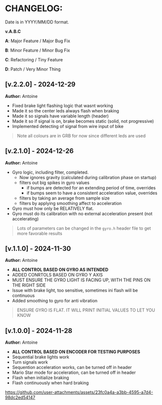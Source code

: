 # CHANGELOG:

Date is in YYYY/MM/DD format.

**v.A.B.C**

**A**: Major Feature / Major Bug Fix

**B**: Minor Feature / Minor Bug Fix

**C**: Refactoring / Tiny Feature

**D**: Patch / Very Minor Thing

## [v.2.2.0] - 2024-12-29
**Author:** Antoine
-   Fixed brake light flashing logic that wasnt working
-   Made it so the center leds always flash when braking
-   Made it so signals have variable length (header)
-   Made it so if signal is on, brake becomes static (solid, not progressive)
-   Implemented detecting of signal from wire input of bike
> Note all colours are in GRB for now since different leds are used

## [v.2.1.0] - 2024-12-26
**Author:** Antoine
-   Gyro logic, including filter, completed.
    -   Now ignores gravity (calculated during calibration phase on startup)
    -   filters out big spikes in gyro values
        -   if bumps are detected for an extending period of time, overrides
        -   if bumps seem to have a consistent acceleration value, overrides
    -   filters by taking an average from sample size
    -   filters by applying smoothing affect to acceleration
-   Gyro must how only be RELATIVELY flat. 
-   Gyro must do its calibration with no external acceleration present (not accelerating)
> Lots of parameters can be changed in the `gyro.h` header file to get more favorable results


## [v.1.1.0] - 2024-11-30
**Author:** Antoine
-   **ALL CONTROL BASED ON GYRO AS INTENDED**
-   ADDED CONRTOLS BASED ON GYRO Y AXIS
-   MUST ENSURE THE GYRO LIGHT IS FACING UP, WITH THE PINS ON THE RIGHT SIDE
-   Issue with brake light, too sensitive, sometimes ini flash will be continuous
-   Added smoothing to gyro for anti vibration
> ENSURE GYRO IS FLAT. IT WILL PRINT INITIAL VALUES TO LET YOU KNOW

## [v.1.0.0] - 2024-11-28
**Author:** Antoine
-   **ALL CONTROL BASED ON ENCODER FOR TESTING PURPOSES**
-   Sequential brake lights work
-   Turn signals work
-   Sequention acceleration works, can be turned off in header
-   Mario Star mode for acceleration, can be turned off in header
-   Flash when initialize braking
-   Flash continuously when hard braking

https://github.com/user-attachments/assets/23fc0a4a-a3bb-4595-a7d4-98dc2ed54147

